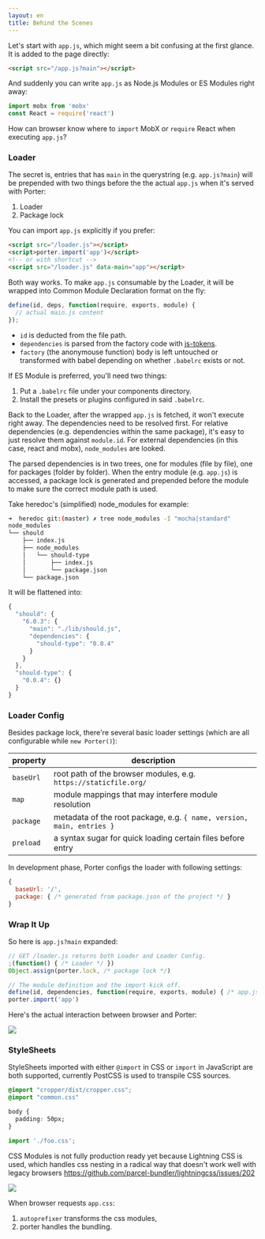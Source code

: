 ```yaml
---
layout: en
title: Behind the Scenes
---
```


Let's start with `app.js`, which might seem a bit confusing at the first glance. It is added to the page directly:

```html
<script src="/app.js?main"></script>
```

And suddenly you can write `app.js` as Node.js Modules or ES Modules right away:

```js
import mobx from 'mobx'
const React = require('react')
```

How can browser know where to `import` MobX or `require` React when executing `app.js`?

### Loader

The secret is, entries that has `main` in the querystring (e.g. `app.js?main`) will be prepended with two things before the the actual `app.js` when it's served with Porter:

1. Loader
2. Package lock

You can import `app.js` explicitly if you prefer:

```html
<script src="/loader.js"></script>
<script>porter.import('app')</script>
<!-- or with shortcut -->
<script src="/loader.js" data-main="app"></script>
```

Both way works. To make `app.js` consumable by the Loader, it will be wrapped into Common Module Declaration format on the fly:

```js
define(id, deps, function(require, exports, module) {
  // actual main.js content
});
```

- `id` is deducted from the file path.
- `dependencies` is parsed from the factory code with [js-tokens](https://github.com/lydell/js-tokens).
- `factory` (the anonymouse function) body is left untouched or transformed with babel depending on whether `.babelrc` exists or not.

If ES Module is preferred, you'll need two things:

1. Put a `.babelrc` file under your components directory.
2. Install the presets or plugins configured in said `.babelrc`.

Back to the Loader, after the wrapped `app.js` is fetched, it won't execute right away. The dependencies need to be resolved first. For relative dependencies (e.g. dependencies within the same package), it's easy to just resolve them against `module.id`. For external dependencies (in this case, react and mobx), `node_modules` are looked.

The parsed dependencies is in two trees, one for modules (file by file), one for packages (folder by folder). When the entry module (e.g. `app.js`) is accessed, a package lock is generated and prepended before the module to make sure the correct module path is used.

Take heredoc's (simplified) node_modules for example:

```bash
➜  heredoc git:(master) ✗ tree node_modules -I "mocha|standard"
node_modules
└── should
    ├── index.js
    ├── node_modules
    │   └── should-type
    │       ├── index.js
    │       └── package.json
    └── package.json
```

It will be flattened into:

```js
{
  "should": {
    "6.0.3": {
      "main": "./lib/should.js",
      "dependencies": {
        "should-type": "0.0.4"
      }
    }
  },
  "should-type": {
    "0.0.4": {}
  }
}
```

### Loader Config

Besides package lock, there're several basic loader settings (which are all configurable while `new Porter()`):

| property  | description |
|-----------|-------------|
| `baseUrl` | root path of the browser modules, e.g. `https://staticfile.org/`      |
| `map`     | module mappings that may interfere module resolution                  |
| `package` | metadata of the root package, e.g. `{ name, version, main, entries }` |
| `preload` | a syntax sugar for quick loading certain files before entry           |

In development phase, Porter configs the loader with following settings:

```js
{
  baseUrl: '/',
  package: { /* generated from package.json of the project */ }
}
```

### Wrap It Up

So here is `app.js?main` expanded:

```js
// GET /loader.js returns both Loader and Loader Config.
;(function() { /* Loader */ })
Object.assign(porter.lock, /* package lock */)

// The module definition and the import kick off.
define(id, dependencies, function(require, exports, module) { /* app.js */ })
porter.import('app')
```

Here's the actual interaction between browser and Porter:

![](https://cdn.yuque.com/__puml/76189ffa06e35b64edd55c3e9423734d.svg)

### StyleSheets

StyleSheets imported with either `@import` in CSS or `import` in JavaScript are both supported, currently PostCSS is used to transpile CSS sources.

```css
@import "cropper/dist/cropper.css";
@import "common.css"

body {
  padding: 50px;
}
```

```js
import './foo.css';
```

CSS Modules is not fully production ready yet because Lightning CSS is used, which handles css nesting in a radical way that doesn't work well with legacy browsers <https://github.com/parcel-bundler/lightningcss/issues/202>

![](https://cdn.yuque.com/__puml/5c1a7b8ae1312893829aaf4f357cdadd.svg)

When browser requests `app.css`:

1. `autoprefixer` transforms the css modules,
2. porter handles the bundling.
